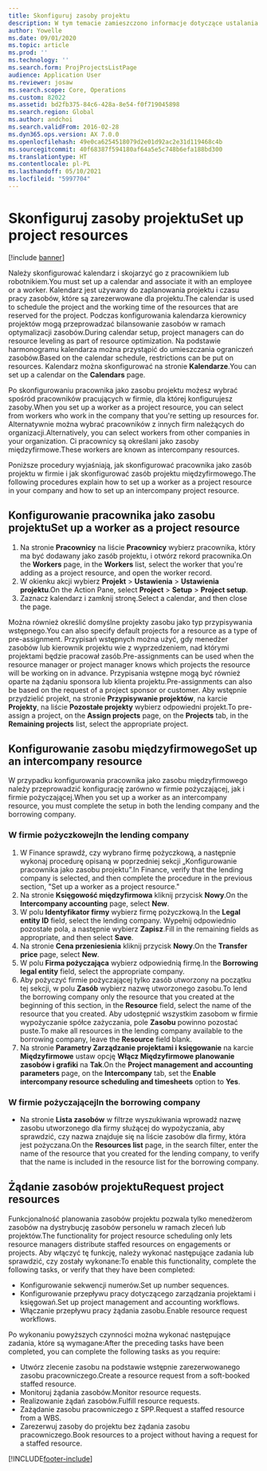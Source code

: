 ```yaml
---
title: Skonfiguruj zasoby projektu
description: W tym temacie zamieszczono informacje dotyczące ustalania lub żądania zasobów w ramach projektu.
author: Yowelle
ms.date: 09/01/2020
ms.topic: article
ms.prod: ''
ms.technology: ''
ms.search.form: ProjProjectsListPage
audience: Application User
ms.reviewer: josaw
ms.search.scope: Core, Operations
ms.custom: 82022
ms.assetid: bd2fb375-84c6-428a-8e54-f0f719045898
ms.search.region: Global
ms.author: andchoi
ms.search.validFrom: 2016-02-28
ms.dyn365.ops.version: AX 7.0.0
ms.openlocfilehash: 49e0ca6254518079d2e01d92ac2e31d119468c4b
ms.sourcegitcommit: 40f68387f594180af64a5e5c748b6efa188bd300
ms.translationtype: HT
ms.contentlocale: pl-PL
ms.lasthandoff: 05/10/2021
ms.locfileid: "5997704"
---
```

# <a name="set-up-project-resources"></a><span data-ttu-id="9ec53-103">Skonfiguruj zasoby projektu</span><span class="sxs-lookup"><span data-stu-id="9ec53-103">Set up project resources</span></span>

[!include [banner](../includes/banner.md)]

<span data-ttu-id="9ec53-104">Należy skonfigurować kalendarz i skojarzyć go z pracownikiem lub robotnikiem.</span><span class="sxs-lookup"><span data-stu-id="9ec53-104">You must set up a calendar and associate it with an employee or a worker.</span></span> <span data-ttu-id="9ec53-105">Kalendarz jest używany do zaplanowania projektu i czasu pracy zasobów, które są zarezerwowane dla projektu.</span><span class="sxs-lookup"><span data-stu-id="9ec53-105">The calendar is used to schedule the project and the working time of the resources that are reserved for the project.</span></span> <span data-ttu-id="9ec53-106">Podczas konfigurowania kalendarza kierownicy projektów mogą przeprowadzać bilansowanie zasobów w ramach optymalizacji zasobów.</span><span class="sxs-lookup"><span data-stu-id="9ec53-106">During calendar setup, project managers can do resource leveling as part of resource optimization.</span></span> <span data-ttu-id="9ec53-107">Na podstawie harmonogramu kalendarza można przystąpić do umieszczania ograniczeń zasobów.</span><span class="sxs-lookup"><span data-stu-id="9ec53-107">Based on the calendar schedule, restrictions can be put on resources.</span></span> <span data-ttu-id="9ec53-108">Kalendarz można skonfigurować na stronie **Kalendarze**.</span><span class="sxs-lookup"><span data-stu-id="9ec53-108">You can set up a calendar on the **Calendars** page.</span></span>

<span data-ttu-id="9ec53-109">Po skonfigurowaniu pracownika jako zasobu projektu możesz wybrać spośród pracowników pracujących w firmie, dla której konfigurujesz zasoby.</span><span class="sxs-lookup"><span data-stu-id="9ec53-109">When you set up a worker as a project resource, you can select from workers who work in the company that you're setting up resources for.</span></span> <span data-ttu-id="9ec53-110">Alternatywnie można wybrać pracowników z innych firm należących do organizacji.</span><span class="sxs-lookup"><span data-stu-id="9ec53-110">Alternatively, you can select workers from other companies in your organization.</span></span> <span data-ttu-id="9ec53-111">Ci pracownicy są określani jako zasoby międzyfirmowe.</span><span class="sxs-lookup"><span data-stu-id="9ec53-111">These workers are known as intercompany resources.</span></span>

<span data-ttu-id="9ec53-112">Poniższe procedury wyjaśniają, jak skonfigurować pracownika jako zasób projektu w firmie i jak skonfigurować zasób projektu międzyfirmowego.</span><span class="sxs-lookup"><span data-stu-id="9ec53-112">The following procedures explain how to set up a worker as a project resource in your company and how to set up an intercompany project resource.</span></span>

## <a name="set-up-a-worker-as-a-project-resource"></a><span data-ttu-id="9ec53-113">Konfigurowanie pracownika jako zasobu projektu</span><span class="sxs-lookup"><span data-stu-id="9ec53-113">Set up a worker as a project resource</span></span>

1. <span data-ttu-id="9ec53-114">Na stronie **Pracownicy** na liście **Pracownicy** wybierz pracownika, który ma być dodawany jako zasób projektu, i otwórz rekord pracownika.</span><span class="sxs-lookup"><span data-stu-id="9ec53-114">On the **Workers** page, in the **Workers** list, select the worker that you're adding as a project resource, and open the worker record.</span></span>
2. <span data-ttu-id="9ec53-115">W okienku akcji wybierz **Projekt** &gt; **Ustawienia** &gt; **Ustawienia projektu**.</span><span class="sxs-lookup"><span data-stu-id="9ec53-115">On the Action Pane, select **Project** &gt; **Setup** &gt; **Project setup**.</span></span>
3. <span data-ttu-id="9ec53-116">Zaznacz kalendarz i zamknij stronę.</span><span class="sxs-lookup"><span data-stu-id="9ec53-116">Select a calendar, and then close the page.</span></span>

<span data-ttu-id="9ec53-117">Można również określić domyślne projekty zasobu jako typ przypisywania wstępnego.</span><span class="sxs-lookup"><span data-stu-id="9ec53-117">You can also specify default projects for a resource as a type of pre-assignment.</span></span> <span data-ttu-id="9ec53-118">Przypisań wstępnych można użyć, gdy menedżer zasobów lub kierownik projektu wie z wyprzedzeniem, nad którymi projektami będzie pracował zasób.</span><span class="sxs-lookup"><span data-stu-id="9ec53-118">Pre-assignments can be used when the resource manager or project manager knows which projects the resource will be working on in advance.</span></span> <span data-ttu-id="9ec53-119">Przypisania wstępne mogą być również oparte na żądaniu sponsora lub klienta projektu.</span><span class="sxs-lookup"><span data-stu-id="9ec53-119">Pre-assignments can also be based on the request of a project sponsor or customer.</span></span> <span data-ttu-id="9ec53-120">Aby wstępnie przydzielić projekt, na stronie **Przypisywanie projektów**, na karcie **Projekty**, na liście **Pozostałe projekty** wybierz odpowiedni projekt.</span><span class="sxs-lookup"><span data-stu-id="9ec53-120">To pre-assign a project, on the **Assign projects** page, on the **Projects** tab, in the **Remaining projects** list, select the appropriate project.</span></span>

## <a name="set-up-an-intercompany-resource"></a><span data-ttu-id="9ec53-121">Konfigurowanie zasobu międzyfirmowego</span><span class="sxs-lookup"><span data-stu-id="9ec53-121">Set up an intercompany resource</span></span>

<span data-ttu-id="9ec53-122">W przypadku konfigurowania pracownika jako zasobu międzyfirmowego należy przeprowadzić konfigurację zarówno w firmie pożyczającej, jak i firmie pożyczającej.</span><span class="sxs-lookup"><span data-stu-id="9ec53-122">When you set up a worker as an intercompany resource, you must complete the setup in both the lending company and the borrowing company.</span></span>

### <a name="in-the-lending-company"></a><span data-ttu-id="9ec53-123">W firmie pożyczkowej</span><span class="sxs-lookup"><span data-stu-id="9ec53-123">In the lending company</span></span>

1. <span data-ttu-id="9ec53-124">W Finance sprawdź, czy wybrano firmę pożyczkową, a następnie wykonaj procedurę opisaną w poprzedniej sekcji „Konfigurowanie pracownika jako zasobu projektu”.</span><span class="sxs-lookup"><span data-stu-id="9ec53-124">In Finance, verify that the lending company is selected, and then complete the procedure in the previous section, "Set up a worker as a project resource."</span></span>
2. <span data-ttu-id="9ec53-125">Na stronie **Księgowość międzyfirmowa** kliknij przycisk **Nowy**.</span><span class="sxs-lookup"><span data-stu-id="9ec53-125">On the **Intercompany accounting** page, select **New**.</span></span>
3. <span data-ttu-id="9ec53-126">W polu **Identyfikator firmy** wybierz firmę pożyczkową.</span><span class="sxs-lookup"><span data-stu-id="9ec53-126">In the **Legal entity ID** field, select the lending company.</span></span> <span data-ttu-id="9ec53-127">Wypełnij odpowiednio pozostałe pola, a następnie wybierz **Zapisz**.</span><span class="sxs-lookup"><span data-stu-id="9ec53-127">Fill in the remaining fields as appropriate, and then select **Save**.</span></span>
4. <span data-ttu-id="9ec53-128">Na stronie **Cena przeniesienia** kliknij przycisk **Nowy**.</span><span class="sxs-lookup"><span data-stu-id="9ec53-128">On the **Transfer price** page, select **New**.</span></span>
5. <span data-ttu-id="9ec53-129">W polu **Firma pożyczająca** wybierz odpowiednią firmę.</span><span class="sxs-lookup"><span data-stu-id="9ec53-129">In the **Borrowing legal entity** field, select the appropriate company.</span></span>
6. <span data-ttu-id="9ec53-130">Aby pożyczyć firmie pożyczającej tylko zasób utworzony na początku tej sekcji, w polu **Zasób** wybierz nazwę utworzonego zasobu.</span><span class="sxs-lookup"><span data-stu-id="9ec53-130">To lend the borrowing company only the resource that you created at the beginning of this section, in the **Resource** field, select the name of the resource that you created.</span></span> <span data-ttu-id="9ec53-131">Aby udostępnić wszystkim zasobom w firmie wypożyczanie spółce zażyczania, pole **Zasobu** powinno pozostać puste.</span><span class="sxs-lookup"><span data-stu-id="9ec53-131">To make all resources in the lending company available to the borrowing company, leave the **Resource** field blank.</span></span>
7. <span data-ttu-id="9ec53-132">Na stronie **Parametry Zarządzanie projektami i księgowanie** na karcie **Międzyfirmowe** ustaw opcję **Włącz Międzyfirmowe planowanie zasobów i grafiki** na **Tak**.</span><span class="sxs-lookup"><span data-stu-id="9ec53-132">On the **Project management and accounting parameters** page, on the **Intercompany** tab, set the **Enable intercompany resource scheduling and timesheets** option to **Yes**.</span></span>

### <a name="in-the-borrowing-company"></a><span data-ttu-id="9ec53-133">W firmie pożyczającej</span><span class="sxs-lookup"><span data-stu-id="9ec53-133">In the borrowing company</span></span>

- <span data-ttu-id="9ec53-134">Na stronie **Lista zasobów** w filtrze wyszukiwania wprowadź nazwę zasobu utworzonego dla firmy służącej do wypożyczania, aby sprawdzić, czy nazwa znajduje się na liście zasobów dla firmy, która jest pożyczana.</span><span class="sxs-lookup"><span data-stu-id="9ec53-134">On the **Resources list** page, in the search filter, enter the name of the resource that you created for the lending company, to verify that the name is included in the resource list for the borrowing company.</span></span>

## <a name="request-project-resources"></a><span data-ttu-id="9ec53-135">Żądanie zasobów projektu</span><span class="sxs-lookup"><span data-stu-id="9ec53-135">Request project resources</span></span>
<span data-ttu-id="9ec53-136">Funkcjonalność planowania zasobów projektu pozwala tylko menedżerom zasobów na dystrybucję zasobów personelu w ramach zleceń lub projektów.</span><span class="sxs-lookup"><span data-stu-id="9ec53-136">The functionality for project resource scheduling only lets resource managers distribute staffed resources on engagements or projects.</span></span> <span data-ttu-id="9ec53-137">Aby włączyć tę funkcję, należy wykonać następujące zadania lub sprawdzić, czy zostały wykonane:</span><span class="sxs-lookup"><span data-stu-id="9ec53-137">To enable this functionality, complete the following tasks, or verify that they have been completed:</span></span>

- <span data-ttu-id="9ec53-138">Konfigurowanie sekwencji numerów.</span><span class="sxs-lookup"><span data-stu-id="9ec53-138">Set up number sequences.</span></span>
- <span data-ttu-id="9ec53-139">Konfigurowanie przepływu pracy dotyczącego zarządzania projektami i księgowań.</span><span class="sxs-lookup"><span data-stu-id="9ec53-139">Set up project management and accounting workflows.</span></span>
- <span data-ttu-id="9ec53-140">Włączanie przepływu pracy żądania zasobu.</span><span class="sxs-lookup"><span data-stu-id="9ec53-140">Enable resource request workflows.</span></span>

<span data-ttu-id="9ec53-141">Po wykonaniu powyższych czynności można wykonać następujące zadania, które są wymagane:</span><span class="sxs-lookup"><span data-stu-id="9ec53-141">After the preceding tasks have been completed, you can complete the following tasks as you require:</span></span>

- <span data-ttu-id="9ec53-142">Utwórz zlecenie zasobu na podstawie wstępnie zarezerwowanego zasobu pracowniczego.</span><span class="sxs-lookup"><span data-stu-id="9ec53-142">Create a resource request from a soft-booked staffed resource.</span></span>
- <span data-ttu-id="9ec53-143">Monitoruj żądania zasobów.</span><span class="sxs-lookup"><span data-stu-id="9ec53-143">Monitor resource requests.</span></span>
- <span data-ttu-id="9ec53-144">Realizowanie żądań zasobów.</span><span class="sxs-lookup"><span data-stu-id="9ec53-144">Fulfill resource requests.</span></span>
- <span data-ttu-id="9ec53-145">Zażądanie zasobu pracowniczego z SPP.</span><span class="sxs-lookup"><span data-stu-id="9ec53-145">Request a staffed resource from a WBS.</span></span>
- <span data-ttu-id="9ec53-146">Zarezerwuj zasoby do projektu bez żądania zasobu pracowniczego.</span><span class="sxs-lookup"><span data-stu-id="9ec53-146">Book resources to a project without having a request for a staffed resource.</span></span>


[!INCLUDE[footer-include](../includes/footer-banner.md)]